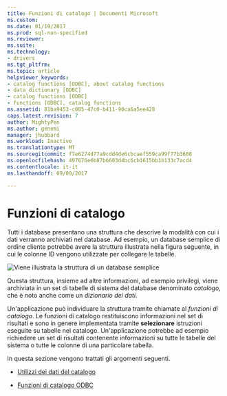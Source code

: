 ```yaml
---
title: Funzioni di catalogo | Documenti Microsoft
ms.custom: 
ms.date: 01/19/2017
ms.prod: sql-non-specified
ms.reviewer: 
ms.suite: 
ms.technology:
- drivers
ms.tgt_pltfrm: 
ms.topic: article
helpviewer_keywords:
- catalog functions [ODBC], about catalog functions
- data dictionary [ODBC]
- catalog functions [ODBC]
- functions [ODBC], catalog functions
ms.assetid: 81ba9453-c085-47c0-b411-90ca6a5ee428
caps.latest.revision: 7
author: MightyPen
ms.author: genemi
manager: jhubbard
ms.workload: Inactive
ms.translationtype: MT
ms.sourcegitcommit: f7e6274d77a9cdd4de6cbcaef559ca99f77b3608
ms.openlocfilehash: 497676e6b87b6603d4bc6cb1615bb1b133c7acd4
ms.contentlocale: it-it
ms.lasthandoff: 09/09/2017

---
```

# <a name="catalog-functions"></a>Funzioni di catalogo
Tutti i database presentano una struttura che descrive la modalità con cui i dati verranno archiviati nel database. Ad esempio, un database semplice di ordine cliente potrebbe avere la struttura illustrata nella figura seguente, in cui le colonne ID vengono utilizzate per collegare le tabelle.  
  
 ![Viene illustrata la struttura di un database semplice](../../../odbc/reference/develop-app/media/pr19.gif "pr19")  
  
 Questa struttura, insieme ad altre informazioni, ad esempio privilegi, viene archiviata in un set di tabelle di sistema del database denominato *catalogo,* che è noto anche come un *dizionario dei dati*.  
  
 Un'applicazione può individuare la struttura tramite chiamate al *funzioni di catalogo*. Le funzioni di catalogo restituiscono informazioni nel set di risultati e sono in genere implementata tramite **selezionare** istruzioni eseguite su tabelle nel catalogo. Un'applicazione potrebbe ad esempio richiedere un set di risultati contenente informazioni su tutte le tabelle del sistema o tutte le colonne di una particolare tabella.  
  
 In questa sezione vengono trattati gli argomenti seguenti.  
  
-   [Utilizzi dei dati del catalogo](../../../odbc/reference/develop-app/uses-of-catalog-data.md)  
  
-   [Funzioni di catalogo ODBC](../../../odbc/reference/develop-app/catalog-functions-in-odbc.md)

